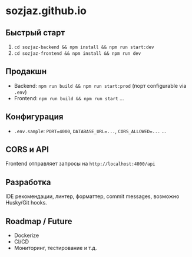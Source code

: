 # sozjaz.github.io
## Быстрый старт
1. `cd sozjaz-backend && npm install && npm run start:dev`
2. `cd sozjaz-frontend && npm install && npm run dev`

## Продакшн
- Backend: `npm run build && npm run start:prod` (порт configurable via `.env`)
- Frontend: `npm run build && npm run start`
...

## Конфигурация
- `.env.sample`: `PORT=4000`, `DATABASE_URL=...`, `CORS_ALLOWED=...`
...

## CORS и API
Frontend отправляет запросы на `http://localhost:4000/api`

## Разработка
IDE рекомендации, линтер, форматтер, commit messages, возможно Husky/Git hooks.

## Roadmap / Future
- Dockerize
- CI/CD
- Мониторинг, тестирование и т.д.
